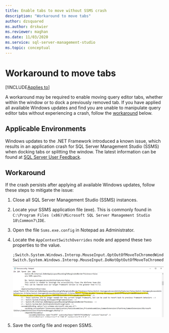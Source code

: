 ```yaml
---
title: Enable tabs to move without SSMS crash
description: "Workaround to move tabs"
author: dzsquared
ms.author: drskwier
ms.reviewer: maghan
ms.date: 11/03/2020
ms.service: sql-server-management-studio
ms.topic: conceptual
---
```


# Workaround to move tabs

[!INCLUDE[Applies to](../includes/appliesto-ss-asdb-asdw-xxx-md.md)]

A workaround may be required to enable moving query editor tabs, whether within the window or to dock a previously removed tab.  If you have applied all available Windows updates and find you are unable to manipulate query editor tabs without experiencing a crash, follow the [workaround](#workaround) below.

## Applicable Environments
Windows updates to the .NET Framework introduced a known issue, which results in an application crash for SQL Server Management Studio (SSMS) when docking tabs or splitting the window.  The latest information can be found at [SQL Server User Feedback](https://feedback.azure.com/forums/908035/suggestions/42651556).

## Workaround

If the crash persists after applying all available Windows updates, follow these steps to mitigate the issue:

1. Close all SQL Server Management Studio (SSMS) instances.

2. Locate your SSMS application file (exe).  This is commonly found in `C:\Program Files (x86)\Microsoft SQL Server Management Studio 18\Common7\IDE`.

3. Open the file `Ssms.exe.config` in Notepad as Administrator.

4. Locate the `AppContextSwitchOverrides` node and append these two properties to the value.
    ```
    ;Switch.System.Windows.Interop.MouseInput.OptOutOfMoveToChromedWindowFix=true; Switch.System.Windows.Interop.MouseInput.DoNotOptOutOfMoveToChromedWindowFix=true
    ```

    ![Edit ssms.exe.config](../media/troubleshoot/execonfig-edit.png)

5. Save the config file and reopen SSMS.
